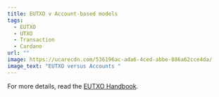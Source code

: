 ```yaml
---
title: EUTXO v Account-based models
tags:
  - EUTXO
  - UTXO
  - Transaction
  - Cardano
url: ""
image: https://ucarecdn.com/536196ac-ada6-4ced-abbe-886a62cce4da/
image_text: "EUTXO versus Accounts "
---
```


For more details, read the [EUTXO Handbook](https://www.essentialcardano.io/article/the-eutxo-handbook).
